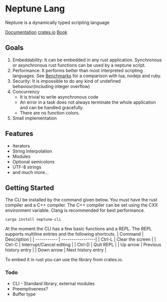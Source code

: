 
# Neptune Lang
Neptune is a dynamically typed scripting language

[Documentation](https://docs.rs/neptune-lang/)
[crates.io](https://crates.io/crates/neptune-lang)
[Book](https://srinivasa314.github.io/neptune-lang/)

## Goals
1. Embeddability: It can be embedded in any rust application. Synchronous or asynchronous rust functions can be used by a neptune script.
2. Performance: It performs better than most interpreted scripting languages. See [Benchmarks](BENCHMARKS.md) for a comparison with lua, nodejs and ruby.
3. Security: It is impossible to do any kind of undefined behaviour(including integer overflow) 
4. Concurrency
    * It is trivial to write asynchronous code
    * An error in a task does not always terminate the whole application and can be handled gracefully.
    * There are no function colors.
5. Small implementation

## Features
* Iterators
* String Interpolation
* Modules
* Optional semicolons
* UTF-8 strings
* and much more...

## Getting Started
The CLI be installed by the command given below. You must have the rust compiler and a C++ compiler. The C++ compiler can be set using the CXX environment variable. Clang is recommended for best performance.
```
cargo install neptune-cli
```
At the moment the CLI has a few basic functions and a REPL. The REPL supports multiline entries and the following shortcuts.
| Command     | Description      |
| ----------- | -----------------|
| Ctrl-L      | Clear the screen |
| Ctrl-C      | Interrupt/Cancel editing |
| Ctrl-D      | Quit REPL                |
| Up arrow    | Previous history entry   |
| Down arrow  | Next history entry       |

To embed it in rust you can use the library from crates.io.

### Todo
* CLI - Standard library, external modules 
* Preemptiveness?
* Buffer type
